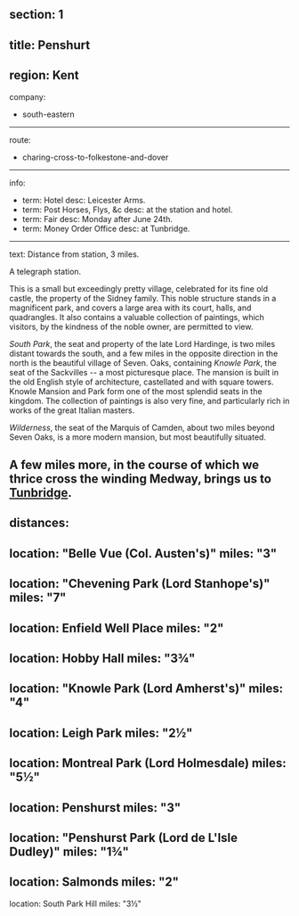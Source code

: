 section: 1
----
title: Penshurt
----
region: Kent
----
company:
- south-eastern
----
route:
- charing-cross-to-folkestone-and-dover
----
info:
- term: Hotel
  desc: Leicester Arms.
- term: Post Horses, Flys, &c
  desc: at the station and hotel.
- term: Fair
  desc: Monday after June 24th.
- term: Money Order Office
  desc: at Tunbridge.
----
text: Distance from station, 3 miles.

A telegraph station.

This is a small but exceedingly pretty village, celebrated for its fine old castle, the property of the Sidney family. This noble structure stands in a magnificent park, and covers a large area with its court, halls, and quadrangles. It also contains a valuable collection of paintings, which visitors, by the kindness of the noble owner, are permitted to view.

*South Park*, the seat and property of the late Lord Hardinge, is two miles distant towards the south, and a few miles in the opposite direction in the north is the beautiful village of Seven. Oaks, containing *Knowle Park*, the seat of the Sackvilles -- a most picturesque place. The mansion is built in the old English style of architecture, castellated and with square towers. Knowle Mansion and Park form one of the most splendid seats in the kingdom. The collection of paintings is also very fine, and particularly rich in works of the great Italian masters.

*Wilderness*, the seat of the Marquis of Camden, about two miles beyond Seven Oaks, is a more modern mansion, but most beautifully situated.

A few miles more, in the course of which we thrice cross the winding Medway, brings us to [Tunbridge](/stations/tunbridge).
----
distances:
-
  location: "Belle Vue (Col. Austen's)"
  miles: "3"
-
  location: "Chevening Park (Lord Stanhope's)"
  miles: "7"
-
  location: Enfield Well Place
  miles: "2"
-
  location: Hobby Hall
  miles: "3¾"
-
  location: "Knowle Park (Lord Amherst's)"
  miles: "4"
-
  location: Leigh Park
  miles: "2½"
-
  location: Montreal Park (Lord Holmesdale)
  miles: "5½"
-
  location: Penshurst
  miles: "3"
-
  location: "Penshurst Park (Lord de L'Isle Dudley)"
  miles: "1¾"
-
  location: Salmonds
  miles: "2"
-
  location: South Park Hill
  miles: "3½"
